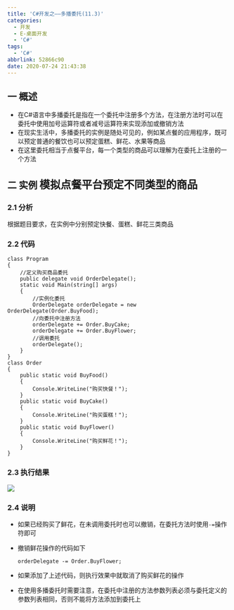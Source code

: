 ```yaml
---
title: 'C#开发之——多播委托(11.3)'
categories:
  - 开发
  - E-桌面开发
  - 'C#'
tags:
  - 'C#'
abbrlink: 52866c90
date: 2020-07-24 21:43:38
---
```

## 一  概述

* 在C#语言中多播委托是指在一个委托中注册多个方法，在注册方法时可以在委托中使用加号运算符或者减号运算符来实现添加或撤销方法
* 在现实生活中，多播委托的实例是随处可见的，例如某点餐的应用程序，既可以预定普通的餐饮也可以预定蛋糕、鲜花、水果等商品
* 在这里委托相当于点餐平台，每一个类型的商品可以理解为在委托上注册的一个方法

<!--more-->

## 二 实例 <font size=5> 模拟点餐平台预定不同类型的商品 </font>

### 2.1 分析

 根据题目要求，在实例中分别预定快餐、蛋糕、鲜花三类商品 

### 2.2 代码

```
class Program
{
    //定义购买商品委托
    public delegate void OrderDelegate();
    static void Main(string[] args)
    {
        //实例化委托
        OrderDelegate orderDelegate = new OrderDelegate(Order.BuyFood);
        //向委托中注册方法
        orderDelegate += Order.BuyCake;
        orderDelegate += Order.BuyFlower;
        //调用委托
        orderDelegate();
    }
}
class Order
{
    public static void BuyFood()
    {
        Console.WriteLine("购买快餐！");
    }
    public static void BuyCake()
    {
        Console.WriteLine("购买蛋糕！");
    }
    public static void BuyFlower()
    {
        Console.WriteLine("购买鲜花！");
    }
}
```

### 2.3 执行结果
![][1]

### 2.4 说明

* 如果已经购买了鲜花，在未调用委托时也可以撤销，在委托方法时使用`-=`操作符即可

* 撤销鲜花操作的代码如下

  ```
  orderDelegate -= Order.BuyFlower;
  ```

* 如果添加了上述代码，则执行效果中就取消了购买鲜花的操作

* 在使用多播委托时需要注意，在委托中注册的方法参数列表必须与委托定义的参数列表相同，否则不能将方法添加到委托上




[1]:https://fastly.jsdelivr.net/gh/PGzxc/CDN@master/blog-image/csharp-delegate-duo-bo.png